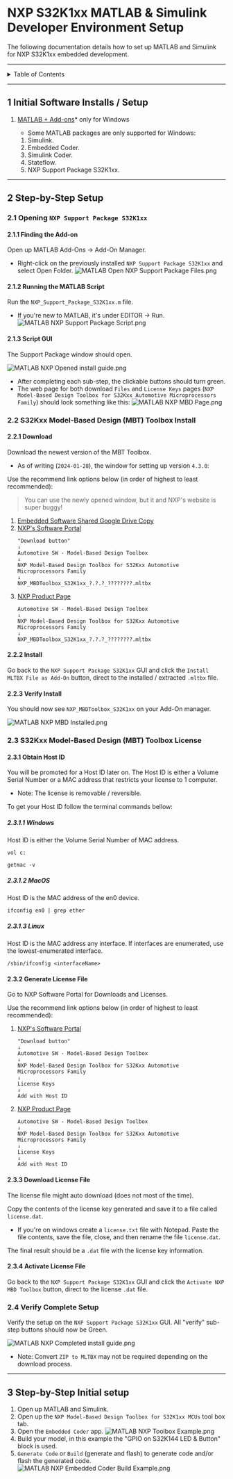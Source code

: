 # NXP S32K1xx MATLAB & Simulink Developer Environment Setup

The following documentation details how to set up MATLAB and Simulink for NXP
S32K1xx embedded
development.

---

<details markdown="1">
  <summary>Table of Contents</summary>

- [1 Initial Software Installs / Setup](#1-initial-software-installs--setup)
- [2 Step-by-Step Setup](#2-step-by-step-setup)
    - [2.1 Opening `NXP Support Package S32K1xx`](#21-opening-nxp-support-package-s32k1xx)
        - [2.1.1 Finding the Add-on](#211-finding-the-add-on)
        - [2.1.2 Running the MATLAB Script](#212-running-the-matlab-script)
        - [2.1.3 Script GUI](#213-script-gui)
    - [2.2 S32Kxx Model-Based Design (MBT) Toolbox Install](#22-s32kxx-model-based-design-mbt-toolbox-install)
        - [2.2.1 Download](#221-download)
        - [2.2.2 Install](#222-install)
        - [2.2.3 Verify Install](#223-verify-install)
    - [2.3 S32Kxx Model-Based Design (MBT) Toolbox License](#23-s32kxx-model-based-design-mbt-toolbox-license)
        - [2.3.1 Obtain Host ID](#231-obtain-host-id)
            - [2.3.1.1 Windows](#2311-windows)
            - [2.3.1.2 MacOS](#2312-macos)
            - [2.3.1.3 Linux](#2313-linux)
        - [2.3.2 Generate License File](#232-generate-license-file)
        - [2.3.3 Download License File](#233-download-license-file)
        - [2.3.4 Activate License File](#234-activate-license-file)
    - [2.4 Verify Complete Setup](#24-verify-complete-setup)
- [3 Step-by-Step Initial setup](#3-step-by-step-initial-setup)

</details>

---

## 1 Initial Software Installs / Setup

1. [MATLAB + Add-ons](https://www.mathworks.com/downloads/)* only
   for Windows
    - Some MATLAB packages are only supported for Windows:

    1. Simulink.
    2. Embedded Coder.
    3. Simulink Coder.
    4. Stateflow.
    5. NXP Support Package S32K1xx.

---

## 2 Step-by-Step Setup

### 2.1 Opening `NXP Support Package S32K1xx`

#### 2.1.1 Finding the Add-on

Open up MATLAB Add-Ons → Add-On Manager.

- Right-click on the previously installed `NXP Support Package S32K1xx` and
  select Open Folder.
  ![MATLAB Open NXP Support Package Files.png](pictures%2Fnxp%2FMATLAB%20Open%20NXP%20Support%20Package%20Files.png)

#### 2.1.2 Running the MATLAB Script

Run the `NXP_Support_Package_S32K1xx.m` file.

- If you're new to MATLAB, it's under EDITOR → Run.
  ![MATLAB NXP Support Package Script.png](pictures%2Fnxp%2FMATLAB%20NXP%20Support%20Package%20Script.png)

#### 2.1.3 Script GUI

The Support Package window should open.

![MATLAB NXP Opened install guide.png](pictures%2Fnxp%2FMATLAB%20NXP%20Opened%20install%20guide.png)

- After completing each sub-step, the clickable buttons should turn green.
- The web page for both download `Files` and `License Keys`
  pages (`NXP Model-Based Design Toolbox for S32Kxx Automotive Microprocessors Family`)
  should look something like this:
  ![MATLAB NXP MBD Page.png](pictures%2Fnxp%2FMATLAB%20NXP%20MBD%20Page.png)

### 2.2 S32Kxx Model-Based Design (MBT) Toolbox Install

#### 2.2.1 Download

Download the newest version of the MBT Toolbox.

- As of writing (`2024-01-28`), the window for setting up version `4.3.0`:

Use the recommend link options below (in order of highest to least recommended):

> You can use the newly opened window, but it and NXP's website is super buggy!

1. [Embedded Software Shared Google Drive Copy](https://drive.google.com/drive/folders/18rknMAZwMz0khy9XocjSE60Vr34L0Ykb?usp=drive_link)
2. [NXP's Software Portal](https://www.nxp.com/webapp/swlicensing/sso/downloadSoftware.sp?catid=MCTB-EX)
    ```
    "Download button"
    ↓
    Automotive SW - Model-Based Design Toolbox
    ↓
    NXP Model-Based Design Toolbox for S32Kxx Automotive Microprocessors Family
    ↓
    NXP_MBDToolbox_S32K1xx_?.?.?_????????.mltbx
    ```
3. [NXP Product Page](https://www.nxp.com/design/design-center/software/automotive-software-and-tools/model-based-design-toolbox-mbdt:MBDT?&code=MC_TOOLBOX)
    ```
    Automotive SW - Model-Based Design Toolbox
    ↓
    NXP Model-Based Design Toolbox for S32Kxx Automotive Microprocessors Family
    ↓
    NXP_MBDToolbox_S32K1xx_?.?.?_????????.mltbx
    ```

#### 2.2.2 Install

Go back to the `NXP Support Package S32K1xx` GUI and click
the `Install MLTBX File as Add-On` button, direct to the installed /
extracted `.mltbx` file.

#### 2.2.3 Verify Install

You should now see `NXP_MBDToolbox_S32K1xx` on your Add-On manager.

![MATLAB NXP MBD Installed.png](pictures%2Fnxp%2FMATLAB%20NXP%20MBD%20Installed.png)

### 2.3 S32Kxx Model-Based Design (MBT) Toolbox License

#### 2.3.1 Obtain Host ID

You will be promoted for a Host ID later on. The Host ID is either a Volume
Serial Number or a MAC address that restricts your license to 1 computer.

- Note: The license is removable / reversible.

To get your Host ID follow the terminal commands bellow:

##### 2.3.1.1 Windows

Host ID is either the Volume Serial Number of MAC address.

```shell
vol c:
```

```shell
getmac -v
```

##### 2.3.1.2 MacOS

Host ID is the MAC address of the en0 device.

```shell
ifconfig en0 | grep ether
```

##### 2.3.1.3 Linux

Host ID is the MAC address any interface. If interfaces are enumerated, use the
lowest-enumerated interface.

```shell
/sbin/ifconfig <interfaceName>
```

#### 2.3.2 Generate License File

Go to NXP Software Portal for Downloads and Licenses.

Use the recommend link options below (in order of highest to least recommended):

1. [NXP's Software Portal](https://www.nxp.com/webapp/swlicensing/sso/downloadSoftware.sp?catid=MCTB-EX)
    ```
    "Download button"
    ↓
    Automotive SW - Model-Based Design Toolbox
    ↓
    NXP Model-Based Design Toolbox for S32Kxx Automotive Microprocessors Family
    ↓
    License Keys
    ↓
    Add with Host ID
    ```
2. [NXP Product Page](https://www.nxp.com/design/design-center/software/automotive-software-and-tools/model-based-design-toolbox-mbdt:MBDT?&code=MC_TOOLBOX)
    ```
    Automotive SW - Model-Based Design Toolbox
    ↓
    NXP Model-Based Design Toolbox for S32Kxx Automotive Microprocessors Family
    ↓
    License Keys
    ↓
    Add with Host ID
    ```

#### 2.3.3 Download License File

The license file might auto download (does not most of the time).

Copy the contents of the license key generated and save it to a file called
`license.dat`.

- If you're on windows create a `license.txt` file with Notepad. Paste the file
  contents, save the file, close, and then rename the file `license.dat`.

The final result should be a `.dat` file with the license key information.

#### 2.3.4 Activate License File

Go back to the `NXP Support Package S32K1xx` GUI and click
the `Activate NXP MBD Toolbox` button, direct to the license `.dat` file.

### 2.4 Verify Complete Setup

Verify the setup on the `NXP Support Package S32K1xx` GUI. All "verify" sub-step
buttons should now be Green.

![MATLAB NXP Completed install guide.png](pictures%2Fnxp%2FMATLAB%20NXP%20Completed%20install%20guide.png)

- Note: Convert `ZIP to MLTBX` may not be required depending on the download
  process.

---

## 3 Step-by-Step Initial setup

1. Open up MATLAB and Simulink.
2. Open up the `NXP Model-Based Design Toolbox for S32K1xx MCUs` tool box tab.
3. Open the `Embedded Coder` app.
   ![MATLAB NXP Toolbox Example.png](pictures%2Fnxp%2FMATLAB%20NXP%20Toolbox%20Example.png)
4. Build your model, in this example the "GPIO on S32K144 LED & Button" block is
   used.
5. `Generate Code` or `Build` (generate and flash) to generate code and/or flash
   the generated code.
   ![MATLAB NXP Embedded Coder Build Example.png](pictures%2Fnxp%2FMATLAB%20NXP%20Embedded%20Coder%20Build%20Example.png)
